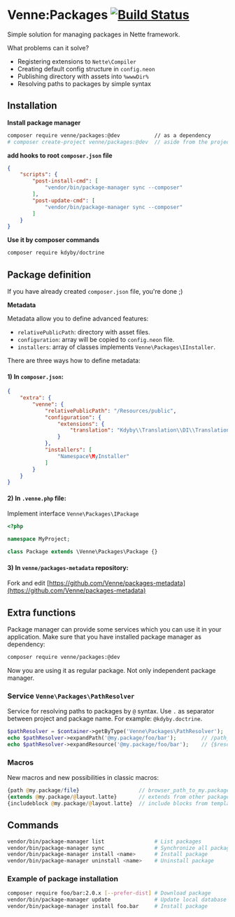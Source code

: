 # Venne:Packages [![Build Status](https://secure.travis-ci.org/Venne/packages.png)](http://travis-ci.org/Venne/packages)

Simple solution for managing packages in Nette framework.

What problems can it solve?

- Registering extensions to `Nette\Compiler`
- Creating default config structure in `config.neon`
- Publishing directory with assets into `%wwwDir%`
- Resolving paths to packages by simple syntax


## Installation

**Install package manager**

```sh
composer require venne/packages:@dev           // as a dependency
# composer create-project venne/packages:@dev  // aside from the project
```

**add hooks to root `composer.json` file**

```json
{
	"scripts": {
		"post-install-cmd": [
			"vendor/bin/package-manager sync --composer"
		],
		"post-update-cmd": [
			"vendor/bin/package-manager sync --composer"
		]
	}
}
```

**Use it by composer commands**

```sh
composer require kdyby/doctrine
```


## Package definition

If you have already created `composer.json` file, you're done ;)

**Metadata**

Metadata allow you to define advanced features:

- `relativePublicPath`: directory with asset files.
- `configuration`: array will be copied to `config.neon` file.
- `installers`: array of classes implements `Venne\Packages\IInstaller`.

There are three ways how to define metadata:

#### 1) In `composer.json`:

```json
{
	"extra": {
		"venne": {
			"relativePublicPath": "/Resources/public",
			"configuration": {
				"extensions": {
					"translation": "Kdyby\\Translation\\DI\\TranslationExtension"
				}
			},
			"installers": [
				"Namespace\MyInstaller"
			]
		}
	}
}
```

#### 2) In `.venne.php` file:

Implement interface `Venne\Packages\IPackage`

```php
<?php

namespace MyProject;

class Package extends \Venne\Packages\Package {}
```

#### 3) In `venne/packages-metadata` repository:

Fork and edit [https://github.com/Venne/packages-metadata](https://github.com/Venne/packages-metadata)


## Extra functions

Package manager can provide some services which you can use it in your application. Make sure that you have installed package manager as dependency:

```sh
composer require venne/packages:@dev
```

Now you are using it as regular package. Not only independent package manager.

### Service `Venne\Packages\PathResolver`

Service for resolving paths to packages by `@` syntax. Use `.` as separator between project and package name. For example: `@kdyby.doctrine`.

```php
$pathResolver = $container->getByType('Venne\Packages\PathResolver');
echo $pathResolver->expandPath('@my.package/foo/bar');        // /path_to_my_package/foo/bar
echo $pathResolver->expandResource('@my.package/foo/bar');    // {$resourcesDir}/my/package/foo/bar
```

### Macros

New macros and new possibilities in classic macros:

```php
{path @my.package/file}                   // browser_path_to_my.package/file
{extends @my.package/@layout.latte}       // extends from other package
{includeblock @my.package/@layout.latte}  // include blocks from template
```


## Commands

```sh
vendor/bin/package-manager list                # List packages
vendor/bin/package-manager sync                # Synchronize all packages with filesystem
vendor/bin/package-manager install <name>      # Install package
vendor/bin/package-manager uninstall <name>    # Uninstall package
```

### Example of package installation

```sh
composer require foo/bar:2.0.x [--prefer-dist] # Download package
vendor/bin/package-manager update              # Update local database of packages
vendor/bin/package-manager install foo.bar     # Install package
```

